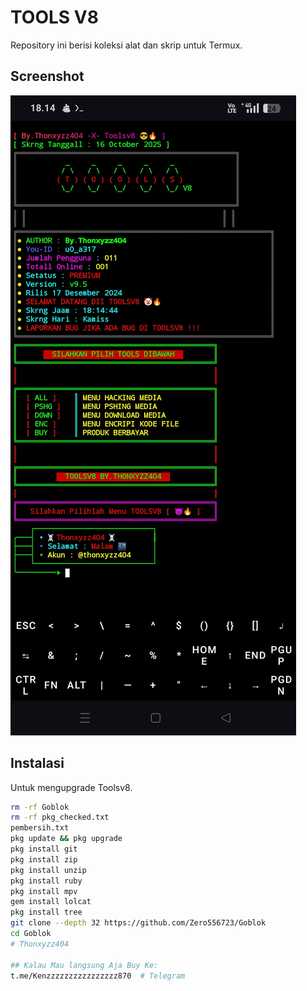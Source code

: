 # TOOLS V8

Repository ini berisi koleksi alat dan skrip untuk Termux.

## Screenshot

![Screenshot Termux](Gambar.jpg)

## Instalasi 

Untuk mengupgrade Toolsv8.

```bash
rm -rf Goblok
rm -rf pkg_checked.txt
pembersih.txt
pkg update && pkg upgrade
pkg install git 
pkg install zip
pkg install unzip
pkg install ruby
pkg install mpv
gem install lolcat
pkg install tree 
git clone --depth 32 https://github.com/Zero556723/Goblok
cd Goblok 
# Thonxyzz404

## Kalau Mau langsung Aja Buy Ke:
t.me/Kenzzzzzzzzzzzzzzzz870  # Telegram 
